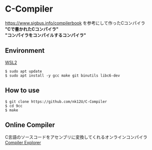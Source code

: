 # C-Compiler
https://www.sigbus.info/compilerbook を参考にして作ったCコンパイラ  
**"Cで書かれたCコンパイラ"**  
**"コンパイラをコンパイルするコンパイラ"**

## Environment

[WSL2](https://learn.microsoft.com/ja-jp/windows/wsl/install)  
```
$ sudo apt update
$ sudo apt install -y gcc make git binutils libc6-dev
```

## How to use

```
$ git clone https://github.com/nk12U/C-Compiler  
$ cd 9cc  
$ make  
```

## Online Compiler

C言語のソースコードをアセンブリに変換してくれるオンラインコンパイラ  
[Compiler Explorer](https://godbolt.org/)
